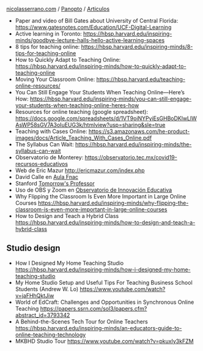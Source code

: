 [nicolasserrano.com](/) / [Panopto](.) / [Articulos](#0)
- Paper and video of Bill Gates about University of Central Florida: <https://www.gatesnotes.com/Education/UCF-Digital-Learning>
- Active learning in Toronto: <https://hbsp.harvard.edu/inspiring-minds/goodbye-lecture-halls-hello-active-learning-spaces>
- 8 tips for teaching online: <https://hbsp.harvard.edu/inspiring-minds/8-tips-for-teaching-online>
- How to Quickly Adapt to Teaching Online: <https://hbsp.harvard.edu/inspiring-minds/how-to-quickly-adapt-to-teaching-online>
- Moving Your Classroom Online: <https://hbsp.harvard.edu/teaching-online-resources/>
- You Can Still Engage Your Students When Teaching Online—Here’s How: <https://hbsp.harvard.edu/inspiring-minds/you-can-still-engage-your-students-when-teaching-online-heres-how>
- Resources for online teaching (google spreadsheet): <https://docs.google.com/spreadsheets/d/1VT9oiNYPyiEsGHBoDKlwLlWAsWP58sGV7A3oIuEUG3k/htmlview?usp=sharing&sle=true>
- Teaching with Cases Online: <https://s3.amazonaws.com/he-product-images/docs/Article_Teaching_With_Cases_Online.pdf>
- The Syllabus Can Wait: <https://hbsp.harvard.edu/inspiring-minds/the-syllabus-can-wait>
- Observatorio de Monterey: <https://observatorio.tec.mx/covid19-recursos-educativos>
- Web de Eric Mazur <http://ericmazur.com/index.php>
- David Calle en [Aula Fnac](https://www.fnac.es/aula-fnac?OriginClick=YES&Origin=mailes_9c73329)
- Stanford [Tomorrow's Professor](https://tomprof.stanford.edu/)
- Uso de OBS y Zoom en [Observatorio de Innovación Educativa](https://www.facebook.com/Observatoriodeinnovacioneducativa/videos/294370765339209)
- Why Flipping the Classroom Is Even More Important in Large Online Courses <https://hbsp.harvard.edu/inspiring-minds/why-flipping-the-classroom-is-even-more-important-in-large-online-courses>
- How to Design and Teach a Hybrid Class <https://hbsp.harvard.edu/inspiring-minds/how-to-design-and-teach-a-hybrid-class>
## Studio design  
- How I Designed My Home Teaching Studio <https://hbsp.harvard.edu/inspiring-minds/how-i-designed-my-home-teaching-studio>
- My Home Studio Setup and Useful Tips For Teaching Business School Students (Andrew W. Lo) <https://www.youtube.com/watch?v=jaFHhQktJiw>
- World of EdCraft: Challenges and Opportunities in Synchronous Online Teaching <https://papers.ssrn.com/sol3/papers.cfm?abstract_id=3793342>
- A Behind-the-Scenes Tech Tour for Online Teachers <https://hbsp.harvard.edu/inspiring-minds/an-educators-guide-to-online-teaching-technology>  
- MKBHD Studio Tour <https://www.youtube.com/watch?v=pkuxIy3kFZM>  

